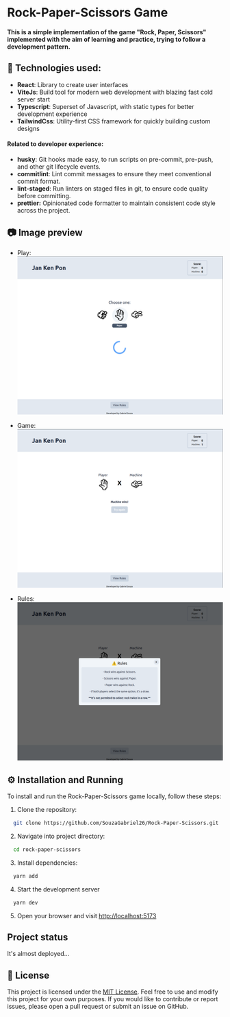 # Rock-Paper-Scissors Game

#### This is a simple implementation of the game "Rock, Paper, Scissors" implemented with the aim of learning and practice, trying to follow a development pattern.

## 🚀 Technologies used:

- **React**: Library to create user interfaces
- **ViteJs**: Build tool for modern web development with blazing fast cold server start
- **Typescript**: Superset of Javascript, with static types for better development experience
- **TailwindCss**: Utility-first CSS framework for quickly building custom designs

#### Related to developer experience:

- **husky**: Git hooks made easy, to run scripts on pre-commit, pre-push, and other git lifecycle events.
- **commitlint**: Lint commit messages to ensure they meet conventional commit format.
- **lint-staged**: Run linters on staged files in git, to ensure code quality before committing.
- **prettier:** Opinionated code formatter to maintain consistent code style across the project.

## 📷 Image preview

- Play:
  ![alt text](./public/play.png)

- Game:
  ![alt text](./public/game-result.png)

- Rules:
  ![alt text](./public/rules.png)

## ⚙️ Installation and Running

To install and run the Rock-Paper-Scissors game locally, follow these steps:

1. Clone the repository:

```bash
  git clone https://github.com/SouzaGabriel26/Rock-Paper-Scissors.git
```

2. Navigate into project directory:

```bash
  cd rock-paper-scissors
```

3. Install dependencies:

```bash
  yarn add
```

4. Start the development server

```bash
  yarn dev
```

5. Open your browser and visit [http://localhost:5173](http://localhost:5173)

## Project status

It's almost deployed...

## 📑 License

This project is licensed under the [MIT License](https://opensource.org/licenses/MIT). Feel free to use and modify this project for your own purposes. If you would like to contribute or report issues, please open a pull request or submit an issue on GitHub.
